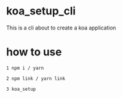 # koa_setup_cli
This is a cli about to create a koa application

# how to use
```
1 npm i / yarn

2 npm link / yarn link

3 koa_setup
```
